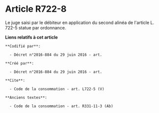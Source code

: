 # Article R722-8

Le juge saisi par le débiteur en application du second alinéa de l'article L. 722-5 statue par ordonnance.

**Liens relatifs à cet article**

	**Codifié par**:

	  - Décret n°2016-884 du 29 juin 2016 - art.

	**Créé par**:

	  - Décret n°2016-884 du 29 juin 2016 - art.

	**Cite**:

	  - Code de la consommation - art. L722-5 (V)

	**Anciens textes**:

	  - Code de la consommation - art. R331-11-3 (Ab)
